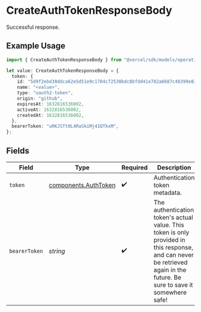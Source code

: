 # CreateAuthTokenResponseBody

Successful response.

## Example Usage

```typescript
import { CreateAuthTokenResponseBody } from "@vercel/sdk/models/operations";

let value: CreateAuthTokenResponseBody = {
  token: {
    id: "5d9f2ebd38ddca62e5d51e9c1704c72530bdc8bfdd41e782a6687c48399e8391",
    name: "<value>",
    type: "oauth2-token",
    origin: "github",
    expiresAt: 1632816536002,
    activeAt: 1632816536002,
    createdAt: 1632816536002,
  },
  bearerToken: "uRKJSTt0L4RaSkiMj41QTkxM",
};
```

## Fields

| Field                                                                                                                                                                     | Type                                                                                                                                                                      | Required                                                                                                                                                                  | Description                                                                                                                                                               | Example                                                                                                                                                                   |
| ------------------------------------------------------------------------------------------------------------------------------------------------------------------------- | ------------------------------------------------------------------------------------------------------------------------------------------------------------------------- | ------------------------------------------------------------------------------------------------------------------------------------------------------------------------- | ------------------------------------------------------------------------------------------------------------------------------------------------------------------------- | ------------------------------------------------------------------------------------------------------------------------------------------------------------------------- |
| `token`                                                                                                                                                                   | [components.AuthToken](../../models/components/authtoken.md)                                                                                                              | :heavy_check_mark:                                                                                                                                                        | Authentication token metadata.                                                                                                                                            |                                                                                                                                                                           |
| `bearerToken`                                                                                                                                                             | *string*                                                                                                                                                                  | :heavy_check_mark:                                                                                                                                                        | The authentication token's actual value. This token is only provided in this response, and can never be retrieved again in the future. Be sure to save it somewhere safe! | uRKJSTt0L4RaSkiMj41QTkxM                                                                                                                                                  |